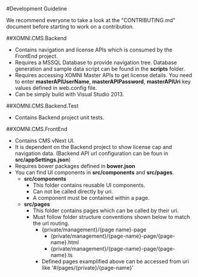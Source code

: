 #Development Guideline

We recommend everyone to take a look at the "CONTRIBUTING.md" document before starting to work on a contribution.

##XOMNI.CMS.Backend
  * Contains navigation and license APIs which is consumed by the FrontEnd project.
  * Requires a MSSQL Database to provide navigation tree. Database generation and sample data script can be found in the **scripts** folder.
  * Requires accessing XOMNI Master APIs to get license details. You need to enter **masterAPIUserName**, **masterAPIPassword**, **masterAPIUri** key values defined in web.config file.
  * Can be simply build with Visual Studio 2013.

##XOMNI.CMS.Backend.Test
  * Contains Backend project unit tests.

##XOMNI.CMS.FrontEnd
  * Contains CMS vNext UI.
  * It is dependent on the Backend project to show license cap and navigation data. (Backend API url configuration can be foun in **src/appSettings.json**)
  * Requires bower packages defined in **bower.json**
  * You can find UI components in **src/components** and **src/pages**.
    * **src/components**
      * This folder contains reusable UI components.
      * Can not be called directly by uri.
      * A component must be contained within a page.
    * **src/pages**
      * This folder contains pages which can be called by their uri.
      * Must follow folder structure conventions shown below to match the url routing.
        * {private/management}/{page name}-page
          * {private/management}/{page-name}-page/{page-name}.html
          * {private/management}/{page-name}-page/{page-name}.ts
        * Defined pages examplified above can be accessed from uri like '#/pages/{private}/{page-name}'

